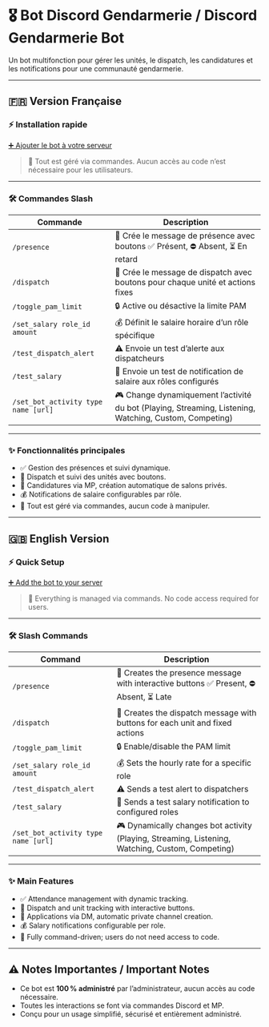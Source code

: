 # 🎖️ Bot Discord Gendarmerie / Discord Gendarmerie Bot

Un bot multifonction pour gérer les unités, le dispatch, les candidatures et les notifications pour une communauté gendarmerie.

---

## 🇫🇷 Version Française

### ⚡ Installation rapide
[➕ Ajouter le bot à votre serveur](https://discord.com/oauth2/authorize?client_id=1406783464493158500&permissions=8&scope=bot%20applications.commands)

> 🔹 Tout est géré via commandes. Aucun accès au code n’est nécessaire pour les utilisateurs.

---

### 🛠️ Commandes Slash

| Commande | Description |
|----------|-------------|
| `/presence` | 📌 Crée le message de présence avec boutons ✅ Présent, ⛔ Absent, ⏳ En retard |
| `/dispatch` | 🚓 Crée le message de dispatch avec boutons pour chaque unité et actions fixes |
| `/toggle_pam_limit` | 🔒 Active ou désactive la limite PAM |
| `/set_salary role_id amount` | 💰 Définit le salaire horaire d’un rôle spécifique |
| `/test_dispatch_alert` | ⚠️ Envoie un test d’alerte aux dispatcheurs |
| `/test_salary` | 💸 Envoie un test de notification de salaire aux rôles configurés |
| `/set_bot_activity type name [url]` | 🎮 Change dynamiquement l’activité du bot (Playing, Streaming, Listening, Watching, Custom, Competing) |

---

### ✨ Fonctionnalités principales
- ✅ Gestion des présences et suivi dynamique.
- 🚓 Dispatch et suivi des unités avec boutons.
- 💬 Candidatures via MP, création automatique de salons privés.
- 💰 Notifications de salaire configurables par rôle.
- 🔧 Tout est géré via commandes, aucun code à manipuler.

---

## 🇬🇧 English Version

### ⚡ Quick Setup
[➕ Add the bot to your server](https://discord.com/oauth2/authorize?client_id=1406783464493158500&permissions=8&scope=bot%20applications.commands)

> 🔹 Everything is managed via commands. No code access required for users.

---

### 🛠️ Slash Commands

| Command | Description |
|---------|-------------|
| `/presence` | 📌 Creates the presence message with interactive buttons ✅ Present, ⛔ Absent, ⏳ Late |
| `/dispatch` | 🚓 Creates the dispatch message with buttons for each unit and fixed actions |
| `/toggle_pam_limit` | 🔒 Enable/disable the PAM limit |
| `/set_salary role_id amount` | 💰 Sets the hourly rate for a specific role |
| `/test_dispatch_alert` | ⚠️ Sends a test alert to dispatchers |
| `/test_salary` | 💸 Sends a test salary notification to configured roles |
| `/set_bot_activity type name [url]` | 🎮 Dynamically changes bot activity (Playing, Streaming, Listening, Watching, Custom, Competing) |

---

### ✨ Main Features
- ✅ Attendance management with dynamic tracking.
- 🚓 Dispatch and unit tracking with interactive buttons.
- 💬 Applications via DM, automatic private channel creation.
- 💰 Salary notifications configurable per role.
- 🔧 Fully command-driven; users do not need access to code.

---

## ⚠️ Notes Importantes / Important Notes
- Ce bot est **100 % administré** par l’administrateur, aucun accès au code nécessaire.  
- Toutes les interactions se font via commandes Discord et MP.  
- Conçu pour un usage simplifié, sécurisé et entièrement administré.
